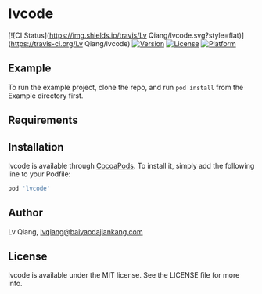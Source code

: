 # lvcode

[![CI Status](https://img.shields.io/travis/Lv Qiang/lvcode.svg?style=flat)](https://travis-ci.org/Lv Qiang/lvcode)
[![Version](https://img.shields.io/cocoapods/v/lvcode.svg?style=flat)](https://cocoapods.org/pods/lvcode)
[![License](https://img.shields.io/cocoapods/l/lvcode.svg?style=flat)](https://cocoapods.org/pods/lvcode)
[![Platform](https://img.shields.io/cocoapods/p/lvcode.svg?style=flat)](https://cocoapods.org/pods/lvcode)

## Example

To run the example project, clone the repo, and run `pod install` from the Example directory first.

## Requirements

## Installation

lvcode is available through [CocoaPods](https://cocoapods.org). To install
it, simply add the following line to your Podfile:

```ruby
pod 'lvcode'
```

## Author

Lv Qiang, lvqiang@baiyaodajiankang.com

## License

lvcode is available under the MIT license. See the LICENSE file for more info.
